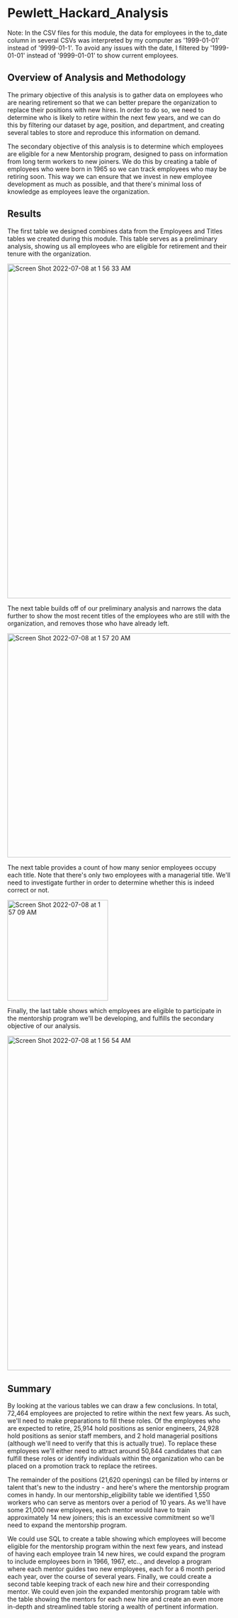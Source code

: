 # Pewlett_Hackard_Analysis

Note: In the CSV files for this module, the data for employees in the to_date column in several CSVs was interpreted by my computer as '1999-01-01' instead of '9999-01-1'. To avoid any issues with the date, I filtered by '1999-01-01' instead of '9999-01-01' to show current employees. 

## Overview of Analysis and Methodology

The primary objective of this analysis is to gather data on employees who are nearing retirement so that we can better prepare the organization to replace their positions with new hires. In order to do so, we need to determine who is likely to retire within the next few years, and we can do this by filtering our dataset by age, position, and department, and creating several tables to store and reproduce this information on demand. 

The secondary objective of this analysis is to determine which employees are eligible for a new Mentorship program, designed to pass on information from long term workers to new joiners. We do this by creating a table of employees who were born in 1965 so we can track employees who may be retiring soon. This way we can ensure that we invest in new employee development as much as possible, and that there's minimal loss of knowledge as employees leave the organization. 

## Results

The first table we designed combines data from the Employees and Titles tables we created during this module. This table serves as a preliminary analysis, showing us all employees who are eligible for retirement and their tenure with the organization.

<img width="754" alt="Screen Shot 2022-07-08 at 1 56 33 AM" src="https://user-images.githubusercontent.com/99847786/177928164-4d617916-5ca4-4d81-b4bb-856481a4ae76.png">

The next table builds off of our preliminary analysis and narrows the data further to show the most recent titles of the employees who are still with the organization, and removes those who have already left. 

<img width="505" alt="Screen Shot 2022-07-08 at 1 57 20 AM" src="https://user-images.githubusercontent.com/99847786/177928222-59e56fdc-4622-45dd-b4cd-c761b698977f.png">

The next table provides a count of how many senior employees occupy each title. Note that there's only two employees with a managerial title. We'll need to investigate further in order to determine whether this is indeed correct or not. 

<img width="227" alt="Screen Shot 2022-07-08 at 1 57 09 AM" src="https://user-images.githubusercontent.com/99847786/177928215-4d1d167c-c8b4-4f66-b54a-aaa53e247270.png">

Finally, the last table shows which employees are eligible to participate in the mentorship program we'll be developing, and fulfills the secondary objective of our analysis.

<img width="754" alt="Screen Shot 2022-07-08 at 1 56 54 AM" src="https://user-images.githubusercontent.com/99847786/177928143-f2485f93-bee3-4689-86a4-3d41530cd30f.png">


## Summary

By looking at the various tables we can draw a few conclusions. In total, 72,464 employees are projected to retire within the next few years. As such, we'll need to make preparations to fill these roles. Of the employees who are expected to retire, 25,914 hold positions as senior engineers, 24,928 hold positions as senior staff members, and 2 hold managerial positions (although we'll need to verify that this is actually true). To replace these employees we'll either need to attract around 50,844 candidates that can fulfill these roles or identify individuals within the organization who can be placed on a promotion track to replace the retirees. 

The remainder of the positions (21,620 openings) can be filled by interns or talent that's new to the industry - and here's where the mentorship program comes in handy. In our mentorship_eligibility table we identified 1,550 workers who can serve as mentors over a period of 10 years. As we'll have some 21,000 new employees, each mentor would have to train approximately 14 new joiners; this is an excessive commitment so we'll need to expand the mentorship program. 

We could use SQL to create a table showing which employees will become eligible for the mentorship program within the next few years, and instead of having each employee train 14 new hires, we could expand the program to include employees born in 1966, 1967, etc.., and develop a program where each mentor guides two new employees, each for a 6 month period each year, over the course of several years. Finally, we could create a second table keeping track of each new hire and their corresponding mentor. We could even join the expanded mentorship program table with the table showing the mentors for each new hire and create an even more in-depth and streamlined table storing a wealth of pertinent information. 
